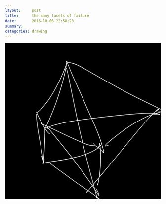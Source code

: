 ```yaml
---
layout:     post
title:      the many facets of failure
date:       2016-10-06 22:50:23
summary:    
categories: drawing
---
```

![the many facets of failure](/images/diary/the-many-facets-of-failure.png "_ORZ_")
